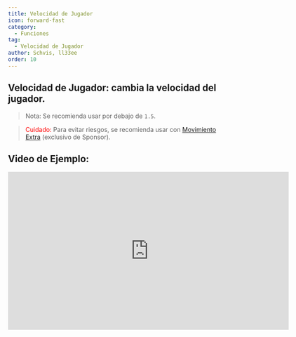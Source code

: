 ```yaml
---
title: Velocidad de Jugador
icon: forward-fast
category:
  - Funciones
tag:
  - Velocidad de Jugador
author: Schvis, ll33ee
order: 10
---
```


## Velocidad de Jugador: cambia la velocidad del jugador.

> Nota: Se recomienda usar por debajo de `1.5`.

> <span style="color:red;">Cuidado:</span> Para evitar riesgos, se recomienda usar con [Movimiento Extra](extra-movements.md) (exclusivo de Sponsor).

## Video de Ejemplo:

<div class="iframe-container"><iframe width="640" height="360" src="https://www.youtube.com/embed/HCxmOUMFRs8?list=PL5eI1Tb64p56g27qfYk7VuFTz4FK6YrKa" title="Korepi - Player Speed" frameborder="0" allow="accelerometer; autoplay; clipboard-write; encrypted-media; gyroscope; picture-in-picture; web-share" allowfullscreen></iframe></div>
